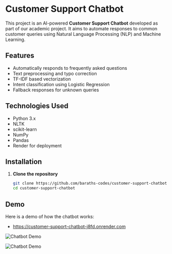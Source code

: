 # Customer Support Chatbot

This project is an AI-powered **Customer Support Chatbot** developed as part of our academic project. It aims to automate responses to common customer queries using Natural Language Processing (NLP) and Machine Learning.

## Features

- Automatically responds to frequently asked questions
- Text preprocessing and typo correction
- TF-IDF based vectorization
- Intent classification using Logistic Regression
- Fallback responses for unknown queries

## Technologies Used

- Python 3.x  
- NLTK  
- scikit-learn  
- NumPy  
- Pandas
- Render for deployment

## Installation

1. **Clone the repository**
   ```bash
   git clone https://github.com/baraths-codes/customer-support-chatbot.git
   cd customer-support-chatbot

## Demo 

Here is a demo of how the chatbot works:
- https://customer-support-chatbot-j8fd.onrender.com


![Chatbot Demo](images/chatbot-demo1.png)

![Chatbot Demo](images/chatbot-demo2.png)

